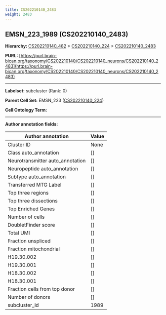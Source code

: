 ```yaml
---
title: CS202210140_2483
weight: 2483
---
```

## EMSN_223_1989 (CS202210140_2483)
<b>Hierarchy: </b>
[CS202210140_482](../CS202210140_482) >
[CS202210140_224](../CS202210140_224) >
[CS202210140_2483](../CS202210140_2483)

**PURL:** [https://purl.brain-bican.org/taxonomy/CS202210140/CS202210140_neurons/CS202210140_2483](https://purl.brain-bican.org/taxonomy/CS202210140/CS202210140_neurons/CS202210140_2483)

---


**Labelset:** subcluster (Rank: 0)

**Parent Cell Set:** EMSN_223 ([CS202210140_224](../CS202210140_224))



**Cell Ontology Term:** 

[MARKER GENES.]: #


---

[TRANSFERRED ANNOTATIONS.]: #


[AUTHOR ANNOTATION FIELDS.]: #


**Author annotation fields:**

| Author annotation | Value |
|-------------------|-------|
|Cluster ID|None|
|Class auto_annotation|[]|
|Neurotransmitter auto_annotation|[]|
|Neuropeptide auto_annotation|[]|
|Subtype auto_annotation|[]|
|Transferred MTG Label|[]|
|Top three regions|[]|
|Top three dissections|[]|
|Top Enriched Genes|[]|
|Number of cells|[]|
|DoubletFinder score|[]|
|Total UMI|[]|
|Fraction unspliced|[]|
|Fraction mitochondrial|[]|
|H19.30.002|[]|
|H19.30.001|[]|
|H18.30.002|[]|
|H18.30.001|[]|
|Fraction cells from top donor|[]|
|Number of donors|[]|
|subcluster_id|1989|
